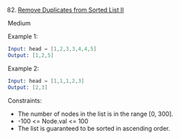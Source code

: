 82. [Remove Duplicates from Sorted List II](https://leetcode.com/problems/remove-duplicates-from-sorted-list-ii/description/?envType=study-plan-v2&envId=top-interview-150)

Medium

Example 1:

```s
Input: head = [1,2,3,3,4,4,5]
Output: [1,2,5]
```

Example 2:

```s
Input: head = [1,1,1,2,3]
Output: [2,3]
```

Constraints:

- The number of nodes in the list is in the range [0, 300].
- -100 <= Node.val <= 100
- The list is guaranteed to be sorted in ascending order.

